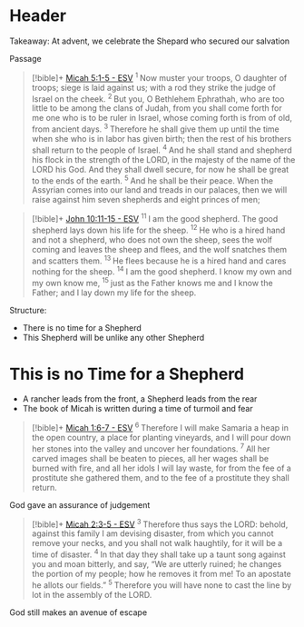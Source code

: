 # Header
Takeaway: At advent, we celebrate the Shepard who secured our salvation

Passage
> [!bible]+ [Micah 5:1-5 - ESV](https://bolls.life/ESV/33/5/)
>  <sup> 1 </sup>Now muster your troops, O daughter  of troops; siege is laid against us; with a rod they strike the judge of Israel on the cheek. <sup> 2 </sup>But you, O Bethlehem Ephrathah, who are too little to be among the clans of Judah, from you shall come forth for me one who is to be ruler in Israel, whose coming forth is from of old, from ancient days. <sup> 3 </sup>Therefore he shall give them up until the time when she who is in labor has given birth; then the rest of his brothers shall return to the people of Israel. <sup> 4 </sup>And he shall stand and shepherd his flock in the strength of the LORD, in the majesty of the name of the LORD his God. And they shall dwell secure, for now he shall be great to the ends of the earth. <sup> 5 </sup>And he shall be their peace.  When the Assyrian comes into our land and treads in our palaces, then we will raise against him seven shepherds and eight princes of men;

> [!bible]+ [John 10:11-15 - ESV](https://bolls.life/ESV/43/10/)
>  <sup> 11 </sup>I am the good shepherd. The good shepherd lays down his life for the sheep. <sup> 12 </sup>He who is a hired hand and not a shepherd, who does not own the sheep, sees the wolf coming and leaves the sheep and flees, and the wolf snatches them and scatters them. <sup> 13 </sup>He flees because he is a hired hand and cares nothing for the sheep. <sup> 14 </sup>I am the good shepherd. I know my own and my own know me, <sup> 15 </sup>just as the Father knows me and I know the Father; and I lay down my life for the sheep.

Structure:
- There is no time for a Shepherd
- This Shepherd will be unlike any other Shepherd 

# This is no Time for a Shepherd
- A rancher leads from the front, a Shepherd leads from the rear
- The book of Micah is written during a time of turmoil and fear

> [!bible]+ [Micah 1:6-7 - ESV](https://bolls.life/ESV/33/1/)
>  <sup> 6 </sup>Therefore I will make Samaria a heap in the open country, a place for planting vineyards, and I will pour down her stones into the valley and uncover her foundations. <sup> 7 </sup>All her carved images shall be beaten to pieces, all her wages shall be burned with fire, and all her idols I will lay waste, for from the fee of a prostitute she gathered them, and to the fee of a prostitute they shall return.

God gave an assurance of judgement
> [!bible]+ [Micah 2:3-5 - ESV](https://bolls.life/ESV/33/2/)
>  <sup> 3 </sup>Therefore thus says the LORD: behold, against this family I am devising disaster,  from which you cannot remove your necks, and you shall not walk haughtily, for it will be a time of disaster. <sup> 4 </sup>In that day they shall take up a taunt song against you and moan bitterly, and say, “We are utterly ruined; he changes the portion of my people; how he removes it from me! To an apostate he allots our fields.” <sup> 5 </sup>Therefore you will have none to cast the line by lot in the assembly of the LORD.

God still makes an avenue of escape

